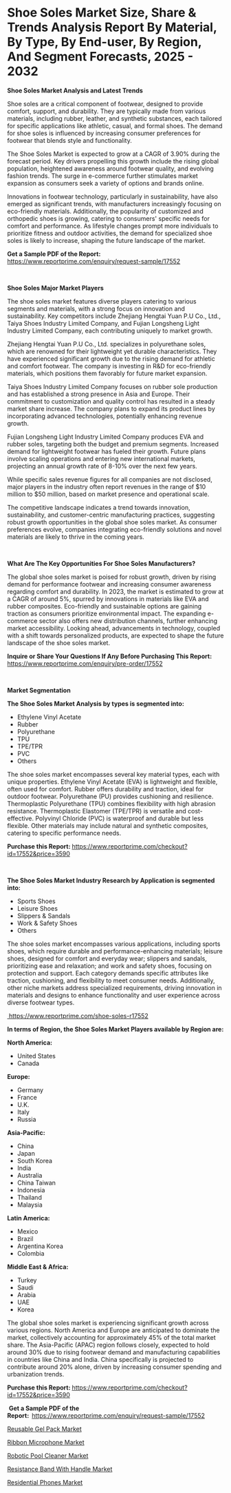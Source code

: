 <p><h1>Shoe Soles Market Size, Share & Trends Analysis Report By Material, By Type, By End-user, By Region, And Segment Forecasts, 2025 - 2032</h1></p><p><strong>Shoe Soles Market Analysis and Latest Trends</strong></p>
<p><p>Shoe soles are a critical component of footwear, designed to provide comfort, support, and durability. They are typically made from various materials, including rubber, leather, and synthetic substances, each tailored for specific applications like athletic, casual, and formal shoes. The demand for shoe soles is influenced by increasing consumer preferences for footwear that blends style and functionality.</p><p>The Shoe Soles Market is expected to grow at a CAGR of 3.90% during the forecast period. Key drivers propelling this growth include the rising global population, heightened awareness around footwear quality, and evolving fashion trends. The surge in e-commerce further stimulates market expansion as consumers seek a variety of options and brands online.</p><p>Innovations in footwear technology, particularly in sustainability, have also emerged as significant trends, with manufacturers increasingly focusing on eco-friendly materials. Additionally, the popularity of customized and orthopedic shoes is growing, catering to consumers' specific needs for comfort and performance. As lifestyle changes prompt more individuals to prioritize fitness and outdoor activities, the demand for specialized shoe soles is likely to increase, shaping the future landscape of the market.</p></p>
<p><strong>Get a Sample PDF of the Report:&nbsp;</strong> <a href="https://www.reportprime.com/enquiry/request-sample/17552?utm_campaign=1087&utm_medium=2&utm_source=Github&utm_content=ia&utm_term=18032025&utm_id=shoe-soles">https://www.reportprime.com/enquiry/request-sample/17552</a></p>
<p>&nbsp;</p>
<p><strong>Shoe Soles Major Market Players</strong></p>
<p><p>The shoe soles market features diverse players catering to various segments and materials, with a strong focus on innovation and sustainability. Key competitors include Zhejiang Hengtai Yuan P.U Co., Ltd., Taiya Shoes Industry Limited Company, and Fujian Longsheng Light Industry Limited Company, each contributing uniquely to market growth.</p><p>Zhejiang Hengtai Yuan P.U Co., Ltd. specializes in polyurethane soles, which are renowned for their lightweight yet durable characteristics. They have experienced significant growth due to the rising demand for athletic and comfort footwear. The company is investing in R&D for eco-friendly materials, which positions them favorably for future market expansion.</p><p>Taiya Shoes Industry Limited Company focuses on rubber sole production and has established a strong presence in Asia and Europe. Their commitment to customization and quality control has resulted in a steady market share increase. The company plans to expand its product lines by incorporating advanced technologies, potentially enhancing revenue growth.</p><p>Fujian Longsheng Light Industry Limited Company produces EVA and rubber soles, targeting both the budget and premium segments. Increased demand for lightweight footwear has fueled their growth. Future plans involve scaling operations and entering new international markets, projecting an annual growth rate of 8-10% over the next few years.</p><p>While specific sales revenue figures for all companies are not disclosed, major players in the industry often report revenues in the range of $10 million to $50 million, based on market presence and operational scale.</p><p>The competitive landscape indicates a trend towards innovation, sustainability, and customer-centric manufacturing practices, suggesting robust growth opportunities in the global shoe soles market. As consumer preferences evolve, companies integrating eco-friendly solutions and novel materials are likely to thrive in the coming years.</p></p>
<p>&nbsp;</p>
<p><strong>What Are The Key Opportunities For Shoe Soles Manufacturers?</strong></p>
<p><p>The global shoe soles market is poised for robust growth, driven by rising demand for performance footwear and increasing consumer awareness regarding comfort and durability. In 2023, the market is estimated to grow at a CAGR of around 5%, spurred by innovations in materials like EVA and rubber composites. Eco-friendly and sustainable options are gaining traction as consumers prioritize environmental impact. The expanding e-commerce sector also offers new distribution channels, further enhancing market accessibility. Looking ahead, advancements in technology, coupled with a shift towards personalized products, are expected to shape the future landscape of the shoe soles market.</p></p>
<p><strong>Inquire or Share Your Questions If Any Before Purchasing This Report:</strong> <a href="https://www.reportprime.com/enquiry/pre-order/17552?utm_campaign=1087&utm_medium=2&utm_source=Github&utm_content=ia&utm_term=18032025&utm_id=shoe-soles">https://www.reportprime.com/enquiry/pre-order/17552</a></p>
<p>&nbsp;</p>
<p><strong>Market Segmentation</strong></p>
<p><strong>The Shoe Soles Market Analysis by types is segmented into:</strong></p>
<p><ul><li>Ethylene Vinyl Acetate</li><li>Rubber</li><li>Polyurethane</li><li>TPU</li><li>TPE/TPR</li><li>PVC</li><li>Others</li></ul></p>
<p><p>The shoe soles market encompasses several key material types, each with unique properties. Ethylene Vinyl Acetate (EVA) is lightweight and flexible, often used for comfort. Rubber offers durability and traction, ideal for outdoor footwear. Polyurethane (PU) provides cushioning and resilience. Thermoplastic Polyurethane (TPU) combines flexibility with high abrasion resistance. Thermoplastic Elastomer (TPE/TPR) is versatile and cost-effective. Polyvinyl Chloride (PVC) is waterproof and durable but less flexible. Other materials may include natural and synthetic composites, catering to specific performance needs.</p></p>
<p><strong>Purchase this Report:&nbsp;</strong><a href="https://www.reportprime.com/checkout?id=17552&price=3590&utm_campaign=1087&utm_medium=2&utm_source=Github&utm_content=ia&utm_term=18032025&utm_id=shoe-soles">https://www.reportprime.com/checkout?id=17552&price=3590</a></p>
<p>&nbsp;</p>
<p><strong>The Shoe Soles Market Industry Research by Application is segmented into:</strong></p>
<p><ul><li>Sports Shoes</li><li>Leisure Shoes</li><li>Slippers & Sandals</li><li>Work & Safety Shoes</li><li>Others</li></ul></p>
<p><p>The shoe soles market encompasses various applications, including sports shoes, which require durable and performance-enhancing materials; leisure shoes, designed for comfort and everyday wear; slippers and sandals, prioritizing ease and relaxation; and work and safety shoes, focusing on protection and support. Each category demands specific attributes like traction, cushioning, and flexibility to meet consumer needs. Additionally, other niche markets address specialized requirements, driving innovation in materials and designs to enhance functionality and user experience across diverse footwear types.</p></p>
<p><a href="https://www.reportprime.com/shoe-soles-r17552?utm_campaign=1087&utm_medium=2&utm_source=Github&utm_content=ia&utm_term=18032025&utm_id=shoe-soles">&nbsp;https://www.reportprime.com/shoe-soles-r17552</a></p>
<p><strong>In terms of Region, the Shoe Soles Market Players available by Region are:</strong></p>
<p>
    <p> <strong> North America: </strong>
        <ul>
            <li>United States</li>
            <li>Canada</li>
        </ul>
        </p> 
    <p> <strong> Europe: </strong>
        <ul>
            <li>Germany</li>
            <li>France</li>
            <li>U.K.</li>
            <li>Italy</li>
            <li>Russia</li>
        </ul>
        </p> 
    <p> <strong> Asia-Pacific: </strong>
        <ul>
            <li>China</li>
            <li>Japan</li>
            <li>South Korea</li>
            <li>India</li>
            <li>Australia</li>
            <li>China Taiwan</li>
            <li>Indonesia</li>
            <li>Thailand</li>
            <li>Malaysia</li>
        </ul>
        </p> 
    <p> <strong> Latin America: </strong>
        <ul>
            <li>Mexico</li>
            <li>Brazil</li>
            <li>Argentina Korea</li>
            <li>Colombia</li>
        </ul>
        </p> 
    <p> <strong> Middle East & Africa: </strong>
        <ul>
            <li>Turkey</li>
            <li>Saudi</li>
            <li>Arabia</li>
            <li>UAE</li>
            <li>Korea</li>
        </ul>
    </p>
    </p>
<p><p>The global shoe soles market is experiencing significant growth across various regions. North America and Europe are anticipated to dominate the market, collectively accounting for approximately 45% of the total market share. The Asia-Pacific (APAC) region follows closely, expected to hold around 30% due to rising footwear demand and manufacturing capabilities in countries like China and India. China specifically is projected to contribute around 20% alone, driven by increasing consumer spending and urbanization trends.</p></p>
<p><strong>Purchase this Report: </strong><a href="https://www.reportprime.com/checkout?id=17552&price=3590&utm_campaign=1087&utm_medium=2&utm_source=Github&utm_content=ia&utm_term=18032025&utm_id=shoe-soles">https://www.reportprime.com/checkout?id=17552&price=3590</a></p>
<p>&nbsp;<strong>Get a Sample PDF of the Report:&nbsp;&nbsp;</strong><a href="https://www.reportprime.com/enquiry/request-sample/17552?utm_campaign=1087&utm_medium=2&utm_source=Github&utm_content=ia&utm_term=18032025&utm_id=shoe-soles">https://www.reportprime.com/enquiry/request-sample/17552</a></p>
<p><strong></strong></p>
<p><p><a href="https://github.com/kumadenthela/Market-Research-Report-List-1/blob/main/reusable-gel-pack-market.md?utm_campaign=1087&utm_medium=2&utm_source=Github&utm_content=ia&utm_term=18032025&utm_id=shoe-soles">Reusable Gel Pack Market</a></p><p><a href="https://github.com/ikokwuihepa/Market-Research-Report-List-1/blob/main/ribbon-microphone-market.md?utm_campaign=1087&utm_medium=2&utm_source=Github&utm_content=ia&utm_term=18032025&utm_id=shoe-soles">Ribbon Microphone Market</a></p><p><a href="https://github.com/bibzmuiko/Market-Research-Report-List-1/blob/main/robotic-pool-cleaner-market.md?utm_campaign=1087&utm_medium=2&utm_source=Github&utm_content=ia&utm_term=18032025&utm_id=shoe-soles">Robotic Pool Cleaner Market</a></p><p><a href="https://github.com/vaeilabin/Market-Research-Report-List-1/blob/main/resistance-band-with-handle-market.md?utm_campaign=1087&utm_medium=2&utm_source=Github&utm_content=ia&utm_term=18032025&utm_id=shoe-soles">Resistance Band With Handle Market</a></p><p><a href="https://github.com/alekitanis/Market-Research-Report-List-1/blob/main/residential-phones-market.md?utm_campaign=1087&utm_medium=2&utm_source=Github&utm_content=ia&utm_term=18032025&utm_id=shoe-soles">Residential Phones Market</a></p></p>